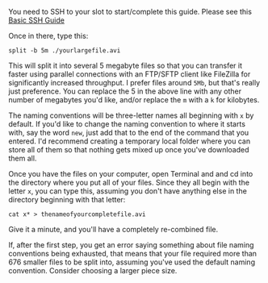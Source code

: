 
You need to SSH to your slot to start/complete this guide. Please see this [Basic SSH Guide](https://www.feralhosting.com/faq/view?question=12)

Once in there, type this:

~~~
split -b 5m ./yourlargefile.avi
~~~

This will split it into several 5 megabyte files so that you can transfer it faster using parallel connections with an FTP/SFTP client like FileZilla for significantly increased throughput. I prefer files around `5Mb`, but that's really just preference. You can replace the 5 in the above line with any other number of megabytes you'd like, and/or replace the `m` with a `k` for kilobytes.

The naming conventions will be three-letter names all beginning with `x` by default. If you'd like to change the naming convention to where it starts with, say the word `new`, just add that to the end of the command that you entered. I'd recommend creating a temporary local folder where you can store all of them so that nothing gets mixed up once you've downloaded them all.

Once you have the files on your computer, open Terminal and and cd into the directory where you put all of your files. Since they all begin with the letter `x`, you can type this, assuming you don't have anything else in the directory beginning with that letter:

~~~
cat x* > thenameofyourcompletefile.avi
~~~

Give it a minute, and you'll have a completely re-combined file.

If, after the first step, you get an error saying something about file naming conventions being exhausted, that means that your file required more than 676 smaller files to be split into, assuming you've used the default naming convention. Consider choosing a larger piece size.



